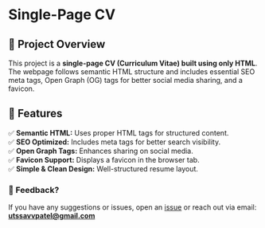 # Single-Page CV

## 📌 Project Overview

This project is a **single-page CV (Curriculum Vitae) built using only HTML**. The webpage follows semantic HTML structure and includes essential SEO meta tags, Open Graph (OG) tags for better social media sharing, and a favicon.

## 🌟 Features

✅ **Semantic HTML:** Uses proper HTML tags for structured content.  
✅ **SEO Optimized:** Includes meta tags for better search visibility.  
✅ **Open Graph Tags:** Enhances sharing on social media.  
✅ **Favicon Support:** Displays a favicon in the browser tab.  
✅ **Simple & Clean Design:** Well-structured resume layout.

### 💬 Feedback?

If you have any suggestions or issues, open an [issue](https://github.com/utsxvv/roadmap.sh-projects/issues) or reach out via email: **utssavvpatel@gmail.com**
